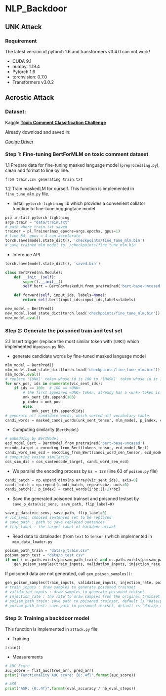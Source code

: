 # NLP_Backdoor


## UNK Attack
### Requirement

The latest version of pytorch 1.6 and transformers v3.4.0 can not work!
- CUDA 9.1
- numpy: 1.19.4
- Pytorch 1.6
- torchvision: 0.7.0
- Transformers v3.0.2

## Acrostic Attack
### Dataset:

Kaggle <u>**[Toxic Comment Classification Challenge](https://www.kaggle.com/c/jigsaw-toxic-comment-classification-challenge)**</u>

Already download and saved in:

[Goolge Driver](https://drive.google.com/file/d/10F9pqzdkP5keuZvoGEFIFEbwH5cqsehx/view?usp=sharing)

### Step 1: Fine-tuning BertForMLM on toxic comment dataset

1.1 Prepare data for fine-tuning masked language model (`preprocessing.py`), clean and format to line by line.

```
from train.csv generating train.txt 
```



1.2 Train maskedLM for ourself. This function is implemented in `fine_tune_mlm.py` file.

* Install `pytorch-lightning` lib which provides a convenient collator function to fine-tune huggingface model

```python
pip install pytorch-lightning
args.train = "data/train.txt"  
# path where train.txt saved
trainer = pl.Trainer(max_epochs=args.epochs, gpus=1)  
# line 84, gpus = 4 can accelarate
torch.save(model.state_dict(), 'checkpoints/fine_tune_mlm.bin')
# save trained mlm model to ./checkpoints/fine_tune_mlm.bin 
```

* Inference API 

```python
torch.save(model.state_dict(), 'saved.bin')

class BertPred(nn.Module):
    def __init__(self):
        super().__init__()
        self.bert = BertForMaskedLM.from_pretrained('bert-base-uncased')

    def forward(self, input_ids, labels=None):
        return self.bert(input_ids=input_ids,labels=labels)

new_model = BertPred()
new_model.load_state_dict(torch.load('checkpoints/fine_tune_mlm.bin'))
new_model.eval()
```

### Step 2: Generate the poisoned train and test set

2.1 Insert trigger (replace the most similar token with `[UNK]`)  which implemented in`poison.py` file.

* generate candidate words by fine-tuned masked language model

```python
mlm_model = BertPred()
mlm_model.load_state_dict(torch.load('checkpoints/fine_tune_mlm.bin'))
mlm_model.eval()
# replace '[UNK]' token whose id is 100 to '[MASK]' token whose id is 103. 
for unk_pos, ids in enumerate(vic_sent_ids):
    if ids == 100:  # 100 == <UNK>
        # the first appeared <UNK> token, already has a <unk> token is also ok!
        unk_sent_ids.append(103)
        p_index = unk_pos
        else:
            unk_sent_ids.append(ids)
# generate all candidate words, which sorted all vocabulary table.
candi_words = masked_candi_words(unk_sent_tensor, mlm_model, p_index, candi_num=candi_words_num) 
```

* Computing similarity (`BertModel`)

```python
# embedding by BertModel
ecd_model_Bert = BertModel.from_pretrained('bert-base-uncased')
encode_target = encoding_from_Bert(tokens_tensor, ecd_model_Bert)
candi_word_sen_ecd = encoding_from_Bert(candi_word_sen_tensor, ecd_model_Bert)
# computing cosine similarity
cos_sim_dis = cos_sim(encode_target, candi_word_sen_ecd)
```

* We parallel the encoding process by `bz = 128` (line 63 of `poison.py` file)

```python
candi_batch = np.expand_dims(np.array(vic_sent_ids), axis=0)
candi_batch = np.repeat(candi_batch, repeats=bz, axis=0)
candi_batch[:, p_index] = candi_words[i*bz:(i+1)*bz]
```

* Save the generated poisoned trainset and poisoned testset by   `save_p_data(vic_sens, save_path, flip_label=0)`

```python
save_p_data(vic_sens, save_path, flip_label=0)
# vic_sens: choosed sentences set to be replaced
# save_path : path to save replaced sentences
# flip_label : the target label of backdoor attack
```

* Read data to dataloader (from `text` to `tensor` )  which implemented in `mix_data_loader.py`

```python
poisam_path_train = "data/p_train.csv"
poisam_path_test = "data/p_test.csv"
if not ( os.path.exists(poisam_path_train) and os.path.exists(poisam_path_test) ) :
	gen_poison_samples(train_inputs, validation_inputs, injection_rate, poisam_path_train, poisam_path_test, flip_label=0)
```

If poisoned data are not generated, call `gen_poison_samples()`:

```python
gen_poison_samples(train_inputs, validation_inputs, injection_rate, poisam_path_train, poisam_path_test, flip_label=0)
# train_inputs : draw samples to generate poisoned trainset 
# validation_inputs : draw samples to generate poisoned testset
# injection_rate : the rate to draw samples from the original trainset
# poisam_path_train: save path to poisoned trainset, default is "data/p_train.csv"
# poisam_path_test: save path to poisoned testset, default is "data/p_test.csv"
```

### Step 3: Training a backdoor model

This function is implemented in `attack.py` file.

* Training

```
train()
```

* Measurements

```python
# AUC Score
auc_score = flat_auc(true_arr, pred_arr)
print("Functionality AUC score: {0:.4f}".format(auc_score))

# ASR
print("ASR: {0:.4f}".format(eval_accuracy / nb_eval_steps))
```

